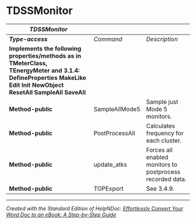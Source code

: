 # TDSSMonitor

| ***TDSSMonitor*** |  |  |
| --- | --- | --- |
| ***Type-access*** | *Command* | *Description* |
| **Implements the following properties/methods as in TMeterClass, TEnergyMeter and 3.1.4:** **DefineProperties** **MakeLike** **Edit** **Init** **NewObject** **ResetAll** **SampleAll** **SaveAll** |  |  |
| **Method-public** | SampleAllMode5 | Sample just Mode 5 monitors. |
| **Method-public** | PostProcessAll | Calculates frequency for each cluster. |
| **Method-public** | update\_atks | Forces all enabled monitors to postprocess recorded data. |
| **Method-public** | TOPExport | See 3.4.9. |



***
_Created with the Standard Edition of HelpNDoc: [Effortlessly Convert Your Word Doc to an eBook: A Step-by-Step Guide](<https://www.helpndoc.com/step-by-step-guides/how-to-convert-a-word-docx-file-to-an-epub-or-kindle-ebook/>)_
